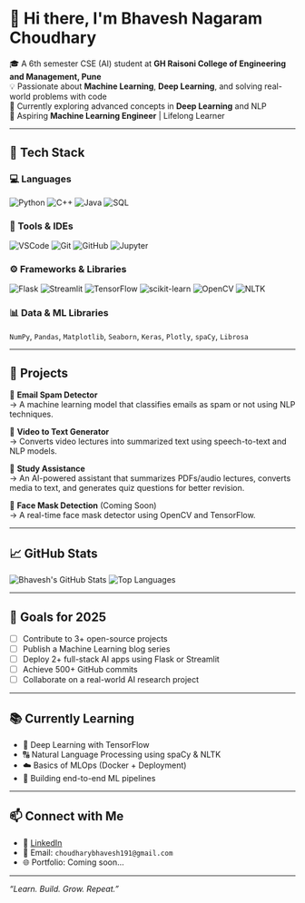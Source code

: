 # 👋 Hi there, I'm Bhavesh Nagaram Choudhary

🎓 A 6th semester CSE (AI) student at **GH Raisoni College of Engineering and Management, Pune**  
💡 Passionate about **Machine Learning**, **Deep Learning**, and solving real-world problems with code  
🧠 Currently exploring advanced concepts in **Deep Learning** and NLP  
🎯 Aspiring **Machine Learning Engineer** | Lifelong Learner  

---

## 🚀 Tech Stack

### 💻 Languages
![Python](https://img.shields.io/badge/Python-3776AB?style=for-the-badge&logo=python&logoColor=white)
![C++](https://img.shields.io/badge/C++-00599C?style=for-the-badge&logo=cplusplus&logoColor=white)
![Java](https://img.shields.io/badge/Java-ED8B00?style=for-the-badge&logo=java&logoColor=white)
![SQL](https://img.shields.io/badge/SQL-4479A1?style=for-the-badge&logo=postgresql&logoColor=white)

### 🧰 Tools & IDEs
![VSCode](https://img.shields.io/badge/VS%20Code-007ACC?style=for-the-badge&logo=visual-studio-code&logoColor=white)
![Git](https://img.shields.io/badge/Git-F05032?style=for-the-badge&logo=git&logoColor=white)
![GitHub](https://img.shields.io/badge/GitHub-181717?style=for-the-badge&logo=github&logoColor=white)
![Jupyter](https://img.shields.io/badge/Jupyter-F37626?style=for-the-badge&logo=jupyter&logoColor=white)

### ⚙️ Frameworks & Libraries
![Flask](https://img.shields.io/badge/Flask-000000?style=for-the-badge&logo=flask&logoColor=white)
![Streamlit](https://img.shields.io/badge/Streamlit-FF4B4B?style=for-the-badge&logo=streamlit&logoColor=white)
![TensorFlow](https://img.shields.io/badge/TensorFlow-FF6F00?style=for-the-badge&logo=tensorflow&logoColor=white)
![scikit-learn](https://img.shields.io/badge/Scikit--Learn-F7931E?style=for-the-badge&logo=scikit-learn&logoColor=white)
![OpenCV](https://img.shields.io/badge/OpenCV-27338e?style=for-the-badge&logo=opencv&logoColor=white)
![NLTK](https://img.shields.io/badge/NLTK-6200EA?style=for-the-badge)

### 📊 Data & ML Libraries
`NumPy`, `Pandas`, `Matplotlib`, `Seaborn`, `Keras`, `Plotly`, `spaCy`, `Librosa`

---

## 🧠 Projects

🔹 **Email Spam Detector**  
→ A machine learning model that classifies emails as spam or not using NLP techniques.  

🔹 **Video to Text Generator**  
→ Converts video lectures into summarized text using speech-to-text and NLP models.  

🔹 **Study Assistance**  
→ An AI-powered assistant that summarizes PDFs/audio lectures, converts media to text, and generates quiz questions for better revision.

🔹 **Face Mask Detection** (Coming Soon)  
→ A real-time face mask detector using OpenCV and TensorFlow.

---

## 📈 GitHub Stats

![Bhavesh's GitHub Stats](https://github-readme-stats.vercel.app/api?username=bhavesh-choudhary1&show_icons=true&theme=radical)
![Top Languages](https://github-readme-stats.vercel.app/api/top-langs/?username=bhavesh-choudhary1&layout=compact&theme=radical)

---

## 🔭 Goals for 2025
- [ ] Contribute to 3+ open-source projects
- [ ] Publish a Machine Learning blog series
- [ ] Deploy 2+ full-stack AI apps using Flask or Streamlit
- [ ] Achieve 500+ GitHub commits
- [ ] Collaborate on a real-world AI research project

---

## 📚 Currently Learning
- 🤖 Deep Learning with TensorFlow
- 🔠 Natural Language Processing using spaCy & NLTK
- ☁️ Basics of MLOps (Docker + Deployment)
- 🧠 Building end-to-end ML pipelines

---

## 📫 Connect with Me

- 💼 [LinkedIn](www.linkedin.com/in/bhavesh-choudhary-351434255) <!-- Replace with real URL -->
- 📧 Email: `choudharybhavesh191@gmail.com` <!-- Optional -->
- 🌐 Portfolio: Coming soon...

---

_“Learn. Build. Grow. Repeat.”_
